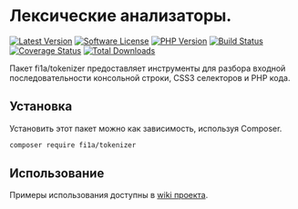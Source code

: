 # Лексические анализаторы.

[![Latest Version][badge-release]][packagist]
[![Software License][badge-license]][license]
[![PHP Version][badge-php]][php]
[![Build Status][badge-build]][build]
[![Coverage Status][badge-coverage]][coverage]
[![Total Downloads][badge-downloads]][downloads]

Пакет fi1a/tokenizer предоставляет инструменты для разбора входной последовательности консольной строки, CSS3 селекторов и PHP кода.

## Установка

Установить этот пакет можно как зависимость, используя Composer.

``` bash
composer require fi1a/tokenizer
```

## Использование

Примеры использования доступны в [wiki проекта](https://github.com/fi1a/tokenizer/wiki).

[badge-release]: https://img.shields.io/packagist/v/fi1a/tokenizer?label=release
[badge-license]: https://img.shields.io/github/license/fi1a/tokenizer?style=flat-square
[badge-php]: https://img.shields.io/packagist/php-v/fi1a/tokenizer?style=flat-square
[badge-build]: https://img.shields.io/travis/fi1a/tokenizer?style=flat-square
[badge-coverage]: https://img.shields.io/coveralls/github/fi1a/tokenizer/master.svg?style=flat-square
[badge-downloads]: https://img.shields.io/packagist/dt/fi1a/tokenizer.svg?style=flat-square&colorB=mediumvioletred

[packagist]: https://packagist.org/packages/fi1a/tokenizer
[license]: https://github.com/fi1a/tokenizer/blob/master/LICENSE
[php]: https://php.net
[build]: https://travis-ci.org/fi1a/tokenizer
[coverage]: https://coveralls.io/r/fi1a/tokenizer?branch=master
[downloads]: https://packagist.org/packages/fi1a/tokenizer